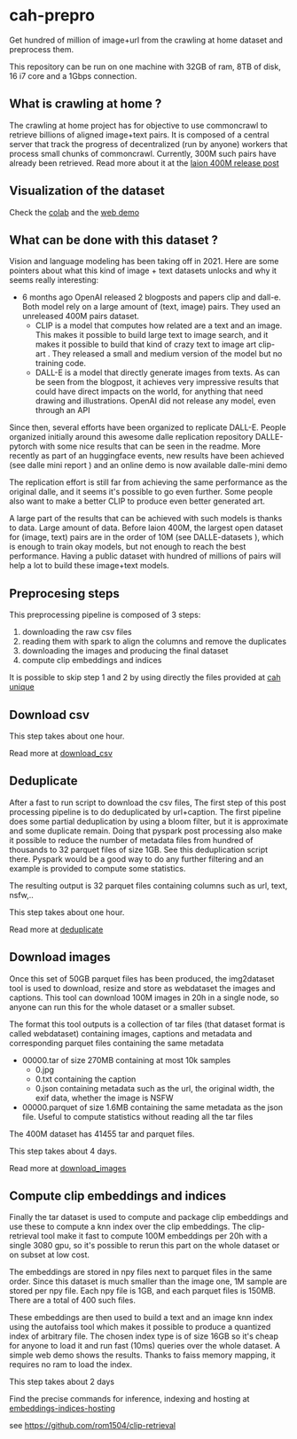 # cah-prepro
Get hundred of million of image+url from the crawling at home dataset and preprocess them.

This repository can be run on one machine with 32GB of ram, 8TB of disk, 16 i7 core and a 1Gbps connection.

## What is crawling at home ?

The crawling at home project has for objective to use commoncrawl to retrieve billions of aligned image+text pairs.
It is composed of a central server that track the progress of decentralized (run by anyone) workers that process small chunks of commoncrawl.
Currently, 300M such pairs have already been retrieved.
Read more about it at the [laion 400M release post](https://laion.ai/laion-400-open-dataset/)

## Visualization of the dataset

Check the [colab](https://colab.research.google.com/drive/14Hc_fUUOrG9260VzD_XsTxWX7f5cptyL?usp=sharing) and the [web demo](https://rom1504.github.io/clip-retrieval/)

## What can be done with this dataset ?

Vision and language modeling has been taking off in 2021. Here are some pointers about what this kind of image + text datasets unlocks and why it seems really interesting:

* 6 months ago OpenAI released 2 blogposts and papers clip and dall-e. Both model rely on a large amount of (text, image) pairs. They used an unreleased 400M pairs dataset.
   * CLIP is a model that computes how related are a text and an image. This makes it possible to build large text to image search, and it makes it possible to build that kind of crazy text to image art clip-art . They released a small and medium version of the model but no training code.
   * DALL-E is a model that directly generate images from texts. As can be seen from the blogpost, it achieves very impressive results that could have direct impacts on the world, for anything that need drawing and illustrations. OpenAI did not release any model, even through an API

Since then, several efforts have been organized to replicate DALL-E. People organized initially around this awesome dalle replication repository DALLE-pytorch with some nice results that can be seen in the readme. More recently as part of an huggingface events, new results have been achieved (see dalle mini report ) and an online demo is now available dalle-mini demo

The replication effort is still far from achieving the same performance as the original dalle, and it seems it's possible to go even further. Some people also want to make a better CLIP to produce even better generated art.

A large part of the results that can be achieved with such models is thanks to data. Large amount of data. Before laion 400M, the largest open dataset for (image, text) pairs are in the order of 10M (see DALLE-datasets ), which is enough to train okay models, but not enough to reach the best performance. Having a public dataset with hundred of millions of pairs will help a lot to build these image+text models.

## Preprocesing steps

This preprocessing pipeline is composed of 3 steps:
1. downloading the raw csv files
2. reading them with spark to align the columns and remove the duplicates
3. downloading the images and producing the final dataset
4. compute clip embeddings and indices

It is possible to skip step 1 and 2 by using directly the files provided at [cah unique](http://3080.rom1504.fr/cah/cah_dataframe_unique/)

## Download csv

This step takes about one hour.

Read more at [download_csv](download_csv)

## Deduplicate

After a fast to run script to download the csv files, The first step of this post processing pipeline is to do deduplicated by url+caption. The first pipeline does some partial deduplication by using a bloom filter, but it is approximate and some duplicate remain. Doing that pyspark post processing also make it possible to reduce the number of metadata files from hundred of thousands to 32 parquet files of size 1GB. See this deduplication script there. Pyspark would be a good way to do any further filtering and an example is provided to compute some statistics.

The resulting output is 32 parquet files containing columns such as url, text, nsfw,..

This step takes about one hour.

Read more at [deduplicate](deduplicate)

## Download images

Once this set of 50GB parquet files has been produced, the img2dataset tool is used to download, resize and store as webdataset the images and captions. This tool can download 100M images in 20h in a single node, so anyone can run this for the whole dataset or a smaller subset.

The format this tool outputs is a collection of tar files (that dataset format is called webdataset) containing images, captions and metadata and corresponding parquet files containing the same metadata

* 00000.tar of size 270MB containing at most 10k samples
  * 0.jpg
  * 0.txt containing the caption
  * 0.json containing metadata such as the url, the original width, the exif data, whether the image is NSFW
* 00000.parquet of size 1.6MB containing the same metadata as the json file. Useful to compute statistics without reading all the tar files

The 400M dataset has 41455 tar and parquet files.

This step takes about 4 days.

Read more at [download_images](download_images)

## Compute clip embeddings and indices

Finally the tar dataset is used to compute and package clip embeddings and use these to compute a knn index over the clip embeddings. The clip-retrieval tool make it fast to compute 100M embeddings per 20h with a single 3080 gpu, so it's possible to rerun this part on the whole dataset or on subset at low cost.

The embeddings are stored in npy files next to parquet files in the same order. Since this dataset is much smaller than the image one, 1M sample are stored per npy file. Each npy file is 1GB, and each parquet files is 150MB. There are a total of 400 such files.

These embeddings are then used to build a text and an image knn index using the autofaiss tool which makes it possible to produce a quantized index of arbitrary file. The chosen index type is of size 16GB so it's cheap for anyone to load it and run fast (10ms) queries over the whole dataset. A simple web demo shows the results. Thanks to faiss memory mapping, it requires no ram to load the index.

This step takes about 2 days

Find the precise commands for inference, indexing and hosting at [embeddings-indices-hosting](embeddings-indices-hosting)

see https://github.com/rom1504/clip-retrieval
